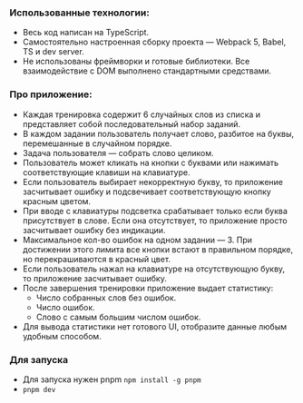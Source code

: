 ### Использованные технологии:

- Весь код написан на TypeScript.
- Самостоятельно настроенная сборку проекта — Webpack 5, Babel, TS и dev server.
- Не использованы фреймворки и готовые библиотеки. Все взаимодействие с DOM выполнено стандартными средствами.

### Про приложение:

- Каждая тренировка содержит 6 случайных слов из списка и представляет собой последовательный набор заданий.
- В каждом задании пользователь получает слово, разбитое на буквы, перемешанные в случайном порядке.
- Задача пользователя — собрать слово целиком.
- Пользователь может кликать на кнопки с буквами или нажимать соответствующие клавиши на клавиатуре.
- Если пользователь выбирает некорректную букву, то приложение засчитывает ошибку и подсвечивает соответствующую кнопку красным цветом.
- При вводе с клавиатуры подсветка срабатывает только если буква присутствует в слове. Если она отсутствует, то приложение просто засчитывает ошибку без индикации.
- Максимальное кол-во ошибок на одном задании — 3. При достижении этого лимита все кнопки встают в правильном порядке, но перекрашиваются в красный цвет.
- Если пользователь нажал на клавиатуре на отсутствующую букву, то приложение засчитывает ошибку.
- После завершения тренировки приложение выдает статистику:
  - Число собранных слов без ошибок.
  - Число ошибок.
  - Слово с самым большим числом ошибок.
- Для вывода статистики нет готового UI, отобразите данные любым удобным способом.

### Для запуска

- Для запуска нужен pnpm `npm install -g pnpm`
- `pnpm dev`
